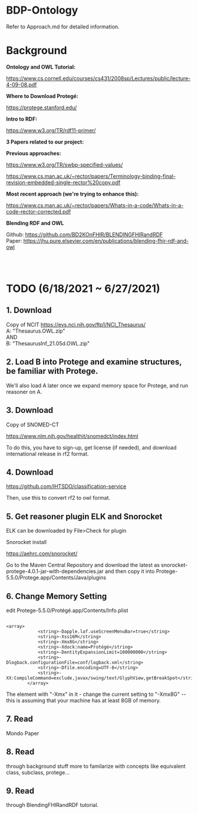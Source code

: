 # BDP-Ontology

Refer to Approach.md for detailed information.


# Background


**Ontology and OWL Tutorial:**

https://www.cs.cornell.edu/courses/cs431/2008sp/Lectures/public/lecture-4-09-08.pdf


**Where to Download Protegé:**

https://protege.stanford.edu/


**Intro to RDF:**

https://www.w3.org/TR/rdf11-primer/


**3 Papers related to our project:**

**Previous approaches:**

https://www.w3.org/TR/swbp-specified-values/

https://www.cs.man.ac.uk/~rector/papers/Terminology-binding-final-revision-embedded-single-rector%20copy.pdf

**Most recent approach (we're trying to enhance this):**

https://www.cs.man.ac.uk/~rector/papers/Whats-in-a-code/Whats-in-a-code-rector-corrected.pdf



**Blending RDF and OWL**

Github: https://github.com/BD2KOnFHIR/BLENDINGFHIRandRDF <br>
Paper: https://jhu.pure.elsevier.com/en/publications/blending-fhir-rdf-and-owl

<br>
<br>

# TODO (6/18/2021 ~ 6/27/2021)


## 1. Download

Copy of NCIT
https://evs.nci.nih.gov/ftp1/NCI_Thesaurus/
<br>
A: "Thesaurus.OWL.zip"<br>
AND<br>
B: "ThesaurusInf_21.05d.OWL.zip"

## 2. Load B into Protege and examine structures, be familiar with Protege. 
We'll also load A later once we expand memory space for Protege, and run reasoner on A.

## 3. Download

Copy of SNOMED-CT

https://www.nlm.nih.gov/healthit/snomedct/index.html

To do this, you have to sign-up, get license (if needed), and download international release in rf2 format.

## 4. Download 

https://github.com/IHTSDO/classification-service

Then, use this to convert rf2 to owl format.

## 5. Get reasoner plugin ELK and Snorocket

ELK can be downloaded by File>Check for plugin

Snorocket install

https://aehrc.com/snorocket/

Go to the Maven Central Repository and download the latest as snorocket-protege-4.0.1-jar-with-dependencies.jar and then copy it into Protege-
5.5.0/Protege.app/Contents/Java/plugins

## 6. Change Memory Setting 

edit Protege-5.5.0/Protégé.app/Contents/Info.plist
```

<array>
            <string>-Dapple.laf.useScreenMenuBar=true</string>
            <string>-Xss16M</string>
            <string>-Xmx8G</string>
            <string>-Xdock:name=Protégé</string>
            <string>-DentityExpansionLimit=100000000</string>
            <string>-Dlogback.configurationFile=conf/logback.xml</string>
            <string>-Dfile.encoding=UTF-8</string>
            <string>-XX:CompileCommand=exclude,javax/swing/text/GlyphView,getBreakSpot</string>
        </array>
```

The element with "-Xmx" in it - change the current setting to "-Xmx8G"   -- this is assuming that your machine has at least 8GB of memory.
        
        

## 7. Read 

Mondo Paper

## 8. Read 

through background stuff more to familarize with concepts like equivalent class, subclass, protege...

## 9. Read 

through BlendingFHIRandRDF tutorial.




